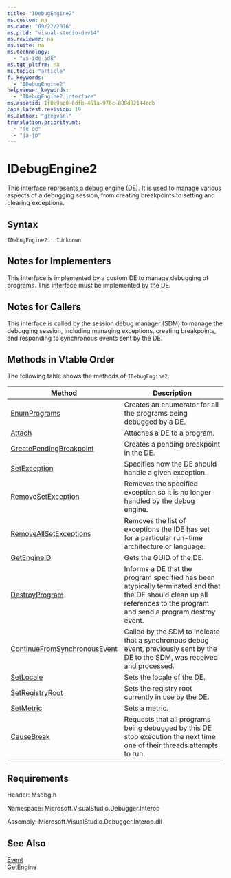 ```yaml
---
title: "IDebugEngine2"
ms.custom: na
ms.date: "09/22/2016"
ms.prod: "visual-studio-dev14"
ms.reviewer: na
ms.suite: na
ms.technology: 
  - "vs-ide-sdk"
ms.tgt_pltfrm: na
ms.topic: "article"
f1_keywords: 
  - "IDebugEngine2"
helpviewer_keywords: 
  - "IDebugEngine2 interface"
ms.assetid: 1f0e9ac0-6dfb-461a-976c-888d82144cdb
caps.latest.revision: 19
ms.author: "gregvanl"
translation.priority.mt: 
  - "de-de"
  - "ja-jp"
---
```

# IDebugEngine2
This interface represents a debug engine (DE). It is used to manage various aspects of a debugging session, from creating breakpoints to setting and clearing exceptions.  
  
## Syntax  
  
```  
IDebugEngine2 : IUnknown  
```  
  
## Notes for Implementers  
 This interface is implemented by a custom DE to manage debugging of programs. This interface must be implemented by the DE.  
  
## Notes for Callers  
 This interface is called by the session debug manager (SDM) to manage the debugging session, including managing exceptions, creating breakpoints, and responding to synchronous events sent by the DE.  
  
## Methods in Vtable Order  
 The following table shows the methods of `IDebugEngine2`.  
  
|Method|Description|  
|------------|-----------------|  
|[EnumPrograms](../vs140/idebugengine2--enumprograms.md)|Creates an enumerator for all the programs being debugged by a DE.|  
|[Attach](../vs140/idebugengine2--attach.md)|Attaches a DE to a program.|  
|[CreatePendingBreakpoint](../vs140/idebugengine2--creatependingbreakpoint.md)|Creates a pending breakpoint in the DE.|  
|[SetException](../vs140/idebugengine2--setexception.md)|Specifies how the DE should handle a given exception.|  
|[RemoveSetException](../vs140/idebugengine2--removesetexception.md)|Removes the specified exception so it is no longer handled by the debug engine.|  
|[RemoveAllSetExceptions](../vs140/idebugengine2--removeallsetexceptions.md)|Removes the list of exceptions the IDE has set for a particular run-time architecture or language.|  
|[GetEngineID](../vs140/idebugengine2--getengineid.md)|Gets the GUID of the DE.|  
|[DestroyProgram](../vs140/idebugengine2--destroyprogram.md)|Informs a DE that the program specified has been atypically terminated and that the DE should clean up all references to the program and send a program destroy event.|  
|[ContinueFromSynchronousEvent](../vs140/idebugengine2--continuefromsynchronousevent.md)|Called by the SDM to indicate that a synchronous debug event, previously sent by the DE to the SDM, was received and processed.|  
|[SetLocale](../vs140/idebugengine2--setlocale.md)|Sets the locale of the DE.|  
|[SetRegistryRoot](../vs140/idebugengine2--setregistryroot.md)|Sets the registry root currently in use by the DE.|  
|[SetMetric](../vs140/idebugengine2--setmetric.md)|Sets a metric.|  
|[CauseBreak](../vs140/idebugengine2--causebreak.md)|Requests that all programs being debugged by this DE stop execution the next time one of their threads attempts to run.|  
  
## Requirements  
 Header: Msdbg.h  
  
 Namespace: Microsoft.VisualStudio.Debugger.Interop  
  
 Assembly: Microsoft.VisualStudio.Debugger.Interop.dll  
  
## See Also  
 [Event](../vs140/idebugeventcallback2--event.md)   
 [GetEngine](../vs140/idebugenginecreateevent2--getengine.md)